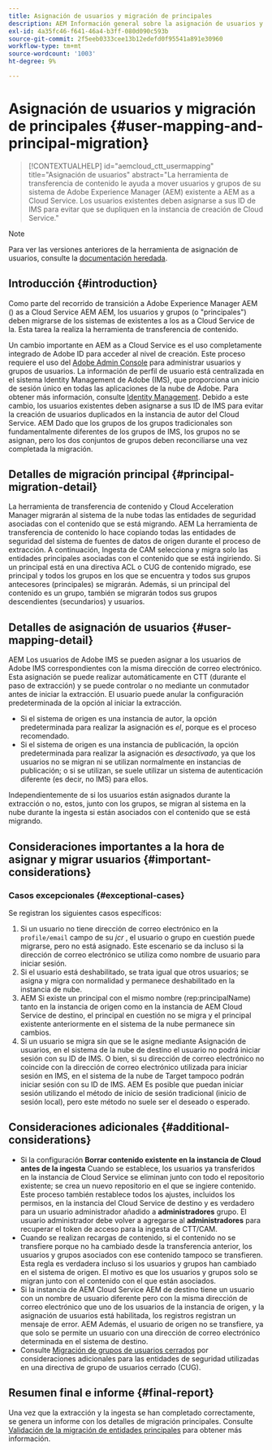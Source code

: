 ```yaml
---
title: Asignación de usuarios y migración de principales
description: AEM Información general sobre la asignación de usuarios y la migración de principales en as a Cloud Service.
exl-id: 4a35fc46-f641-46a4-b3ff-080d090c593b
source-git-commit: 2f5eeb0333cee13b12edefd0f95541a891e30960
workflow-type: tm+mt
source-wordcount: '1003'
ht-degree: 9%

---
```


# Asignación de usuarios y migración de principales {#user-mapping-and-principal-migration}

>[!CONTEXTUALHELP]
>id="aemcloud_ctt_usermapping"
>title="Asignación de usuarios"
>abstract="La herramienta de transferencia de contenido le ayuda a mover usuarios y grupos de su sistema de Adobe Experience Manager (AEM) existente a AEM as a Cloud Service. Los usuarios existentes deben asignarse a sus ID de IMS para evitar que se dupliquen en la instancia de creación de Cloud Service."

>[!NOTE]
>Para ver las versiones anteriores de la herramienta de asignación de usuarios, consulte la [documentación heredada](/help/journey-migration/content-transfer-tool/user-mapping-tool-legacy/considerations-user-mapping-tool-legacy.md).

## Introducción {#introduction}

Como parte del recorrido de transición a Adobe Experience Manager AEM () as a Cloud Service AEM AEM, los usuarios y grupos (o &quot;principales&quot;) deben migrarse de los sistemas de existentes a los as a Cloud Service de la. Esta tarea la realiza la herramienta de transferencia de contenido.

Un cambio importante en AEM as a Cloud Service es el uso completamente integrado de Adobe ID para acceder al nivel de creación. Este proceso requiere el uso del [Adobe Admin Console](https://helpx.adobe.com/es/enterprise/using/admin-console.html) para administrar usuarios y grupos de usuarios. La información de perfil de usuario está centralizada en el sistema Identity Management de Adobe (IMS), que proporciona un inicio de sesión único en todas las aplicaciones de la nube de Adobe. Para obtener más información, consulte [Identity Management](https://experienceleague.adobe.com/docs/experience-manager-cloud-service/content/overview/what-is-new-and-different.html#identity-management). Debido a este cambio, los usuarios existentes deben asignarse a sus ID de IMS para evitar la creación de usuarios duplicados en la instancia de autor del Cloud Service. AEM Dado que los grupos de los grupos tradicionales son fundamentalmente diferentes de los grupos de IMS, los grupos no se asignan, pero los dos conjuntos de grupos deben reconciliarse una vez completada la migración.

## Detalles de migración principal {#principal-migration-detail}

La herramienta de transferencia de contenido y Cloud Acceleration Manager migrarán al sistema de la nube todas las entidades de seguridad asociadas con el contenido que se está migrando.  AEM La herramienta de transferencia de contenido lo hace copiando todas las entidades de seguridad del sistema de fuentes de datos de origen durante el proceso de extracción.  A continuación, Ingesta de CAM selecciona y migra solo las entidades principales asociadas con el contenido que se está ingiriendo. Si un principal está en una directiva ACL o CUG de contenido migrado, ese principal y todos los grupos en los que se encuentra y todos sus grupos antecesores (principales) se migrarán. Además, si un principal del contenido es un grupo, también se migrarán todos sus grupos descendientes (secundarios) y usuarios.

## Detalles de asignación de usuarios {#user-mapping-detail}

AEM Los usuarios de Adobe IMS se pueden asignar a los usuarios de Adobe IMS correspondientes con la misma dirección de correo electrónico.  Esta asignación se puede realizar automáticamente en CTT (durante el paso de extracción) y se puede controlar o no mediante un conmutador antes de iniciar la extracción. El usuario puede anular la configuración predeterminada de la opción al iniciar la extracción.

* Si el sistema de origen es una instancia de autor, la opción predeterminada para realizar la asignación es _el_, porque es el proceso recomendado.
* Si el sistema de origen es una instancia de publicación, la opción predeterminada para realizar la asignación es _desactivado_, ya que los usuarios no se migran ni se utilizan normalmente en instancias de publicación; o si se utilizan, se suele utilizar un sistema de autenticación diferente (es decir, no IMS) para ellos.

Independientemente de si los usuarios están asignados durante la extracción o no, estos, junto con los grupos, se migran al sistema en la nube durante la ingesta si están asociados con el contenido que se está migrando.

## Consideraciones importantes a la hora de asignar y migrar usuarios {#important-considerations}

### Casos excepcionales {#exceptional-cases}

Se registran los siguientes casos específicos:

1. Si un usuario no tiene dirección de correo electrónico en la `profile/email` campo de su *jcr* , el usuario o grupo en cuestión puede migrarse, pero no está asignado. Este escenario se da incluso si la dirección de correo electrónico se utiliza como nombre de usuario para iniciar sesión.
2. Si el usuario está deshabilitado, se trata igual que otros usuarios; se asigna y migra con normalidad y permanece deshabilitado en la instancia de nube.
3. AEM Si existe un principal con el mismo nombre (rep:principalName) tanto en la instancia de origen como en la instancia de AEM Cloud Service de destino, el principal en cuestión no se migra y el principal existente anteriormente en el sistema de la nube permanece sin cambios.
4. Si un usuario se migra sin que se le asigne mediante Asignación de usuarios, en el sistema de la nube de destino el usuario no podrá iniciar sesión con su ID de IMS. O bien, si su dirección de correo electrónico no coincide con la dirección de correo electrónico utilizada para iniciar sesión en IMS, en el sistema de la nube de Target tampoco podrán iniciar sesión con su ID de IMS. AEM Es posible que puedan iniciar sesión utilizando el método de inicio de sesión tradicional (inicio de sesión local), pero este método no suele ser el deseado o esperado.

## Consideraciones adicionales {#additional-considerations}

* Si la configuración **Borrar contenido existente en la instancia de Cloud antes de la ingesta** Cuando se establece, los usuarios ya transferidos en la instancia de Cloud Service se eliminan junto con todo el repositorio existente; se crea un nuevo repositorio en el que se ingiere contenido. Este proceso también restablece todos los ajustes, incluidos los permisos, en la instancia del Cloud Service de destino y es verdadero para un usuario administrador añadido a **administradores** grupo. El usuario administrador debe volver a agregarse al **administradores** para recuperar el token de acceso para la ingesta de CTT/CAM.
* Cuando se realizan recargas de contenido, si el contenido no se transfiere porque no ha cambiado desde la transferencia anterior, los usuarios y grupos asociados con ese contenido tampoco se transfieren. Esta regla es verdadera incluso si los usuarios y grupos han cambiado en el sistema de origen. El motivo es que los usuarios y grupos solo se migran junto con el contenido con el que están asociados.
* Si la instancia de AEM Cloud Service AEM de destino tiene un usuario con un nombre de usuario diferente pero con la misma dirección de correo electrónico que uno de los usuarios de la instancia de origen, y la asignación de usuarios está habilitada, los registros registran un mensaje de error. AEM Además, el usuario de origen no se transfiere, ya que solo se permite un usuario con una dirección de correo electrónico determinada en el sistema de destino.
* Consulte [Migración de grupos de usuarios cerrados](/help/journey-migration/content-transfer-tool/using-content-transfer-tool/closed-user-groups-migration.md) por consideraciones adicionales para las entidades de seguridad utilizadas en una directiva de grupo de usuarios cerrado (CUG).

## Resumen final e informe {#final-report}

Una vez que la extracción y la ingesta se han completado correctamente, se genera un informe con los detalles de migración principales. Consulte [Validación de la migración de entidades principales](/help/journey-migration/content-transfer-tool/using-content-transfer-tool/validating-content-transfers.md#how-to-validate-principal-migration) para obtener más información.
